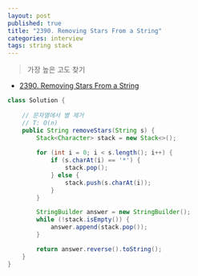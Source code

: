 ```yaml
---
layout: post
published: true
title: "2390. Removing Stars From a String"
categories: interview
tags: string stack
---
```


> 가장 높은 고도 찾기

- [2390. Removing Stars From a String](https://leetcode.com/problems/removing-stars-from-a-string/)

```java
class Solution {
    
    // 문자열에서 별 제거
    // T: O(n)
    public String removeStars(String s) {
        Stack<Character> stack = new Stack<>();
        
        for (int i = 0; i < s.length(); i++) {
            if (s.charAt(i) == '*') {
                stack.pop();
            } else {
                stack.push(s.charAt(i));
            }
        }

        StringBuilder answer = new StringBuilder();
        while (!stack.isEmpty()) {
            answer.append(stack.pop());
        }

        return answer.reverse().toString();
    }
}
```